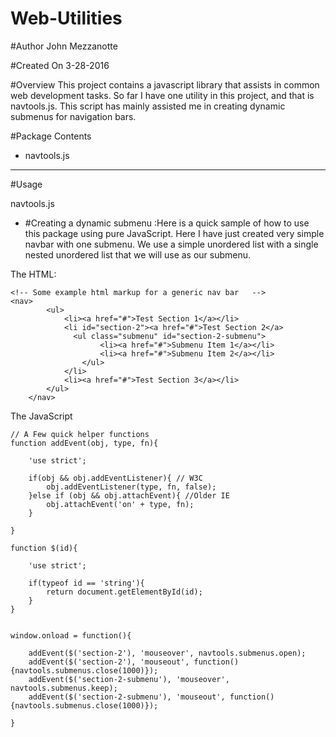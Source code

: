 # Web-Utilities

#Author
John Mezzanotte

#Created On
3-28-2016

#Overview
This project contains a javascript library that assists in common web development tasks. So far I have one utility in this
project, and that is navtools.js. This script has mainly assisted me in creating dynamic submenus for navigation bars. 

#Package Contents 
- navtools.js

______________________________________________________________________________________________________________________________________
#Usage

navtools.js
- #Creating a dynamic submenu :Here is a quick sample of how to use this package using pure JavaScript. Here I have just created very simple navbar with one submenu. We use a simple unordered list with a single nested unordered list that we will use as our submenu. 

The HTML:
```
<!-- Some example html markup for a generic nav bar   -->
<nav>
		<ul>
			<li><a href="#">Test Section 1</a></li>
			<li id="section-2"><a href="#">Test Section 2</a>
			  <ul class="submenu" id="section-2-submenu">
					<li><a href="#">Submenu Item 1</a></li>
					<li><a href="#">Submenu Item 2</a></li>
				</ul>
			</li>
			<li><a href="#">Test Section 3</a></li>
		</ul>
	</nav>

```

The JavaScript
```
// A Few quick helper functions
function addEvent(obj, type, fn){
	
	'use strict';
	
	if(obj && obj.addEventListener){ // W3C
		obj.addEventListener(type, fn, false); 
	}else if (obj && obj.attachEvent){ //Older IE
		obj.attachEvent('on' + type, fn);
	}
	
}

function $(id){
	
	'use strict';
	
	if(typeof id == 'string'){
		return document.getElementById(id);
	}
}


window.onload = function(){
	
	addEvent($('section-2'), 'mouseover', navtools.submenus.open); 
	addEvent($('section-2'), 'mouseout', function(){navtools.submenus.close(1000)});
	addEvent($('section-2-submenu'), 'mouseover', navtools.submenus.keep);
	addEvent($('section-2-submenu'), 'mouseout', function(){navtools.submenus.close(1000)});
	
}

```
